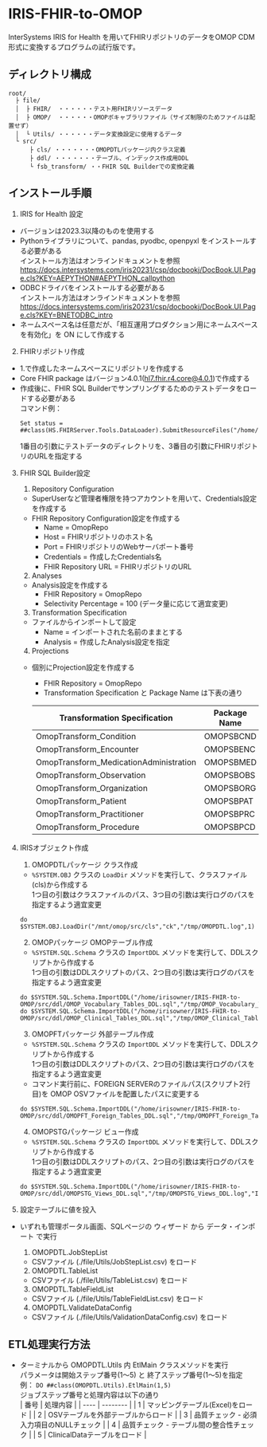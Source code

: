 # IRIS-FHIR-to-OMOP
InterSystems IRIS for Health を用いてFHIRリポジトリのデータをOMOP CDM形式に変換するプログラムの試行版です。

## ディレクトリ構成
```
root/  
  ├ file/  
  │  ├ FHIR/  ・・・・・・テスト用FHIRリソースデータ  
  │  ├ OMOP/  ・・・・・・OMOPボキャブラリファイル（サイズ制限のためファイルは配置せず）  
  │  └ Utils/ ・・・・・・データ変換設定に使用するデータ  
  └ src/  
      ├ cls/ ・・・・・・・OMOPDTLパッケージ内クラス定義  
      ├ ddl/ ・・・・・・・テーブル、インデックス作成用DDL  
      └ fsb_transform/ ・・FHIR SQL Builderでの変換定義  
```

## インストール手順

1. IRIS for Health 設定
  - バージョンは2023.3以降のものを使用する
  - Pythonライブラリについて、pandas, pyodbc, openpyxl をインストールする必要がある  
  インストール方法はオンラインドキュメントを参照
  https://docs.intersystems.com/iris20231/csp/docbookj/DocBook.UI.Page.cls?KEY=AEPYTHON#AEPYTHON_callpython
  - ODBCドライバをインストールする必要がある  
  インストール方法はオンラインドキュメントを参照
  https://docs.intersystems.com/iris20231/csp/docbookj/DocBook.UI.Page.cls?KEY=BNETODBC_intro
  - ネームスペース名は任意だが、「相互運用プロダクション用にネームスペースを有効化」を ON にして作成する

2. FHIRリポジトリ作成
  - 1.で作成したネームスペースにリポジトリを作成する
  - Core FHIR package はバージョン4.0.1(hl7.fhir.r4.core@4.0.1)で作成する
  - 作成後に、FHIR SQL Builderでサンプリングするためのテストデータをロードする必要がある  
    コマンド例：
    ```
    Set status = ##class(HS.FHIRServer.Tools.DataLoader).SubmitResourceFiles("/home/irisowner/file/FHIR","FHIRServer","/csp/healthshare/omop/fhir/r4")
    ```  
    1番目の引数にテストデータのディレクトリを、3番目の引数にFHIRリポジトリのURLを指定する

3. FHIR SQL Builder設定
    1. Repository Configuration
    - SuperUserなど管理者権限を持つアカウントを用いて、Credentials設定を作成する
    - FHIR Repository Configuration設定を作成する
      - Name = OmopRepo
      - Host = FHIRリポジトリのホスト名
      - Port = FHIRリポジトリのWebサーバポート番号
      - Credentials = 作成したCredentials名
      - FHIR Repository URL = FHIRリポジトリのURL
      
    2. Analyses
    - Analysis設定を作成する
      - FHIR Repository = OmopRepo
      - Selectivity Percentage = 100 (データ量に応じて適宜変更)
      
    3. Transformation Specification
    - ファイルからインポートして設定
      - Name = インポートされた名前のままとする
      - Analysis = 作成したAnalysis設定を指定
      
    4. Projections
    - 個別にProjection設定を作成する
      - FHIR Repository = OmopRepo
      - Transformation Specification と Package Name は下表の通り

      | Transformation Specification | Package Name |  
      | -- | -- |  
      | OmopTransform_Condition | OMOPSBCND |  
      | OmopTransform_Encounter | OMOPSBENC |  
      | OmopTransform_MedicationAdministration | OMOPSBMED |  
      | OmopTransform_Observation | OMOPSBOBS |  
      | OmopTransform_Organization | OMOPSBORG |  
      | OmopTransform_Patient | OMOPSBPAT |  
      | OmopTransform_Practitioner | OMOPSBPRC |  
      | OmopTransform_Procedure | OMOPSBPCD |  

4. IRISオブジェクト作成
    1. OMOPDTLパッケージ クラス作成
    - `%SYSTEM.OBJ` クラスの `LoadDir` メソッドを実行して、クラスファイル(cls)から作成する  
    1つ目の引数はクラスファイルのパス、3つ目の引数は実行ログのパスを指定するよう適宜変更
    ```
    do $SYSTEM.OBJ.LoadDir("/mnt/omop/src/cls","ck","/tmp/OMOPDTL.log",1)
    ```
    
    2. OMOPパッケージ OMOPテーブル作成
    - `%SYSTEM.SQL.Schema` クラスの `ImportDDL` メソッドを実行して、DDLスクリプトから作成する  
    1つ目の引数はDDLスクリプトのパス、2つ目の引数は実行ログのパスを指定するよう適宜変更
    ```
    do $SYSTEM.SQL.Schema.ImportDDL("/home/irisowner/IRIS-FHIR-to-OMOP/src/ddl/OMOP_Vocabulary_Tables_DDL.sql","/tmp/OMOP_Vocabulary_Tables_DDL.log","IRIS")
    do $SYSTEM.SQL.Schema.ImportDDL("/home/irisowner/IRIS-FHIR-to-OMOP/src/ddl/OMOP_Clinical_Tables_DDL.sql","/tmp/OMOP_Clinical_Tables_DDL.log","IRIS")
    ```
    
    3. OMOPFTパッケージ 外部テーブル作成
    - `%SYSTEM.SQL.Schema` クラスの `ImportDDL` メソッドを実行して、DDLスクリプトから作成する  
    1つ目の引数はDDLスクリプトのパス、2つ目の引数は実行ログのパスを指定するよう適宜変更
    - コマンド実行前に、FOREIGN SERVERのファイルパス(スクリプト2行目)を OMOP OSVファイルを配置したパスに変更する  
    ```
    do $SYSTEM.SQL.Schema.ImportDDL("/home/irisowner/IRIS-FHIR-to-OMOP/src/ddl/OMOPFT_Foreign_Tables_DDL.sql","/tmp/OMOPFT_Foreign_Tables_DDL.log","IRIS")
    ```
    
    4. OMOPSTGパッケージ ビュー作成
    - `%SYSTEM.SQL.Schema` クラスの `ImportDDL` メソッドを実行して、DDLスクリプトから作成する  
    1つ目の引数はDDLスクリプトのパス、2つ目の引数は実行ログのパスを指定するよう適宜変更
    ```
    do $SYSTEM.SQL.Schema.ImportDDL("/home/irisowner/IRIS-FHIR-to-OMOP/src/ddl/OMOPSTG_Views_DDL.sql","/tmp/OMOPSTG_Views_DDL.log","IRIS")
    ```

5. 設定テーブルに値を投入
  - いずれも管理ポータル画面、SQLページの ウィザード から データ・インポート で実行
    1. OMOPDTL.JobStepList
    - CSVファイル (./file/Utils/JobStepList.csv) をロード
    
    2. OMOPDTL.TableList
    - CSVファイル (./file/Utils/TableList.csv) をロード
    
    3. OMOPDTL.TableFieldList
    - CSVファイル (./file/Utils/TableFieldList.csv) をロード
    
    4. OMOPDTL.ValidateDataConfig
    - CSVファイル (./file/Utils/ValidationDataConfig.csv) をロード

## ETL処理実行方法
  - ターミナルから OMOPDTL.Utils 内 EtlMain クラスメソッドを実行  
    パラメータは開始ステップ番号(1～5) と 終了ステップ番号(1～5)を指定  
      例： `DO ##class(OMOPDTL.Utils).EtlMain(1,5)`  
    ジョブステップ番号と処理内容は以下の通り  
    | 番号 | 処理内容 |
    | ---- | -------- |
    | 1 | マッピングテーブル(Excel)をロード |
    | 2 | OSVテーブルを外部テーブルからロード |
    | 3 | 品質チェック - 必須入力項目のNULLチェック |
    | 4 | 品質チェック - テーブル間の整合性チェック |
    | 5 | ClinicalDataテーブルをロード |

